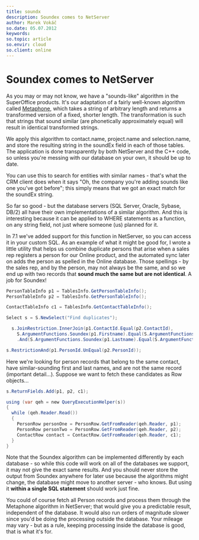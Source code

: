 ```yaml
---
title: soundx
description: Soundex comes to NetServer
author: Marek Vokáč
so.date: 05.07.2012
keywords:
so.topic: article
so.envir: cloud
so.client: online
---
```


# Soundex comes to NetServer

As you may or may not know, we have a "sounds-like" algorithm in the SuperOffice products. It's our adaptation of a fairly well-known algorithm called [Metaphone][1], which takes a string of arbitrary length and returns a transformed version of a fixed, shorter length. The transformation is such that strings that sound similar (are phonetically approximately equal) will result in identical transformed strings.

We apply this algorithm to contact.name, project.name and selection.name, and store the resulting string in the soundEx field in each of those tables. The application is done transparently by both NetServer and the C++ code, so unless you're messing with our database on your own, it should be up to date.

You can use this to search for entities with similar names - that's what the CRM client does when it says "Oh, the company you're adding sounds like one you've got before"; this simply means that we got an exact match for the soundEx string.

So far so good - but the database servers (SQL Server, Oracle, Sybase, DB/2) all have their own implementations of a similar algorithm. And this is interesting because it can be applied to WHERE statements as a function, on any string field, not just where someone (us) planned for it.

In 7.1 we've added support for this function in NetServer, so you can access it in your custom SQL. As an example of what it might be good for, I wrote a little utility that helps us combine duplicate persons that arise when a sales rep registers a person for our Online product, and the automated sync later on adds the person as spelled in the Online database. Those spellings - by the sales rep, and by the person, may not always be the same, and so we end up with two records that **sound much the same but are not identical**. A job for Soundex!

```csharp
PersonTableInfo p1 = TablesInfo.GetPersonTableInfo();
PersonTableInfo p2 = TablesInfo.GetPersonTableInfo();

ContactTableInfo c1 = TablesInfo.GetContactTableInfo();

Select s = S.NewSelect("Find duplicates");

  s.JoinRestriction.InnerJoin(p1.ContactId.Equal(p2.ContactId),  
    S.ArgumentFunctions.Soundex(p1.Firstname).Equal(S.ArgumentFunctions.Soundex(p2.Firstname))
    .And(S.ArgumentFunctions.Soundex(p1.Lastname).Equal(S.ArgumentFunctions.Soundex(p2.Lastname))));

s.RestrictionAnd(p1.PersonId.UnEqual(p2.PersonId));
```

Here we're looking for person records that belong to the same contact, have similar-sounding first and last names, and are not the same record (important detail...). Suppose we want to fetch these candidates as Row objects...

```csharp
s.ReturnFields.Add(p1, p2, c1);

using (var qeh = new QueryExecutionHelper(s))
{
  while (qeh.Reader.Read())
  {
    PersonRow personOne = PersonRow.GetFromReader(qeh.Reader, p1);
    PersonRow personTwo = PersonRow.GetFromReader(qeh.Reader, p2);
    ContactRow contact = ContactRow.GetFromReader(qeh.Reader, c1);
  }
}
```

Note that the Soundex algorithm can be implemented differently by each database - so while this code will work on all of the databases we support, it may not give the exact same results. And you should never store the output from Soundex anywhere for later use because the algorithms might change, the database might move to another server - who knows. But using it **within a single SQL statement** should work just fine.

You could of course fetch all Person records and process them through the Metaphone algorithm in NetServer; that would give you a predictable result, independent of the database. It would also run orders of magnitude slower since you'd be doing the processing outside the database. Your mileage may vary - but as a rule, keeping processing inside the database is good, that is what it's for.

<!-- Referenced links -->
[1]: https://en.wikipedia.org/wiki/Metaphone
